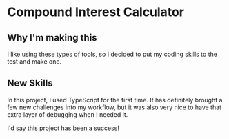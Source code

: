 # Compound Interest Calculator

## Why I'm making this

I like using these types of tools, so I decided to put
my coding skills to the test and make one. 

## New Skills
In this project, I used TypeScript for the first time. 
It has definitely brought a few new challenges into my workflow, 
but it was also very nice to have that extra layer of debugging when I needed it.

I'd say this project has been a success! 